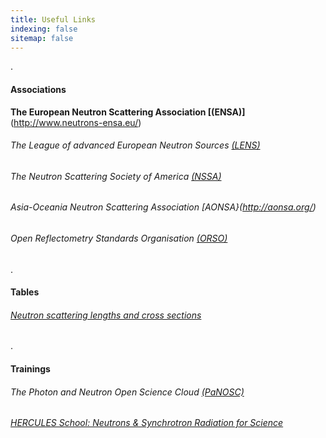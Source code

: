 ```yaml
---
title: Useful Links
indexing: false
sitemap: false
---
```




.

#### Associations
**The European Neutron Scattering Association [(ENSA)]**(http://www.neutrons-ensa.eu/)
###### The League of advanced European Neutron Sources [(LENS)](https://www.lens-initiative.org/)




###### The Neutron Scattering Society of America [(NSSA)](https://neutronscattering.org/)

###### Asia-Oceania Neutron Scattering Association [AONSA}(http://aonsa.org/)

###### Open Reflectometry Standards Organisation [(ORSO)](https://www.reflectometry.org)

.

#### Tables
###### [Neutron scattering lengths and cross sections](https://www.ncnr.nist.gov/resources/n-lengths/)

.

#### Trainings
###### The Photon and Neutron Open Science Cloud [(PaNOSC)](https://www.panosc.eu/)

###### [HERCULES School: Neutrons & Synchrotron Radiation for Science](https://hercules-school.eu/organisation-school)





